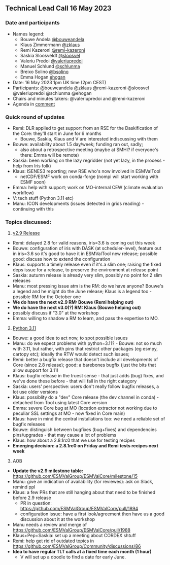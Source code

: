 ## Technical Lead Call 16 May 2023

### Date and participants

- Names legend:
  - Bouwe Andela [@bouweandela](https://github.com/bouweandela)
  - Klaus Zimmermann [@zklaus](https://github.com/zklaus)
  - Remi Kazeroni [@remi-kazeroni](https://github.com/remi-kazeroni)
  - Saskia Sloosveldt [@sloosvel](https://github.com/sloosvel)
  - Valeriu Predoi [@valeriupredoi](https://github.com/valeriupredoi)
  - Manuel Schlund [@schlunma](https://github.com/schlunma)
  - Breixo Solino [@bsolino](https://github.com/bsolino)
  - Emma Hogan [ehogan](https://github.com/ehogan)
- Date: 16 May 2023 1pm UK time (2pm CEST)
- Participants: @bouweandela @zklaus @remi-kazeroni @sloosvel @valeriupredoi @schlunma @ehogan
- Chairs and minutes takers: @valeriupredoi and @remi-kazeroni
- Agenda in [comment](https://github.com/ESMValGroup/Community/discussions/86#discussioncomment-5914977)

### Quick round of updates

- Remi: DLR applied to get support from an RSE for the Daskification of the Core: they'll start in June for 6 months
  - Bouwe, Saskia, Klaus and V are interested indiscussing with them
- Bouwe: availability about 1.5 day/week; funding ran out, sadly;
  - also about a retrospective meeting (maybe at SMHI? if everyone's there: Emma will be remote)
- Saskia: been working on the lazy regridder (not yet lazy, in the process - help from Iris folk)
- Klaus: ISENES3 reporting; new RSE who's now involved in ESMValTool
  - netCDF/ESMF work on conda-forge (nompi will start working with ESMF soon)
- Emma: help with support; work on MO-internal CEW (climate evaluation workflow)
- V: tech stuff (Python 3.11 etc)
- Manu: ICON developments (issues detected in grids reading) - continuing with this

### Topics discussed:

1. [v2.9 Release](https://github.com/ESMValGroup/Community/discussions/86#discussioncomment-5653224)

  - Remi: delayed 2.8 for valid reasons, iris=3.6 is coming out this week
  - Bouwe: configuration of iris with DASK (at scheduler-level), feature out in iris=3.6 so it's good to have it in ESMValTool new release; possible good: discuss how to extend the configuration
  - Klaus: supports a timely release even if it's a slim one; raising the fixed deps issue for a release, to preserve the environment at release point
  - Saskia: autumn release is already very slim, possibly no point for 2 slim releases
  - Manu: most pressing issue atm is the RM: do we have anyone? Bouwe's a legend and he might do the June release; Klaus is a legend too - possible RM for the October one
  - **We do have the next v2.9 RM: Bouwe (Remi helping out)**
  - **We do have the next v3.0(?) RM: Klaus (Bouwe helping out)**
  - possibly discuss if "3.0" at the workshop
  - Emma: willing to shadow a RM to learn, and pass the expertise to MO.

2. [Python 3.11](https://github.com/ESMValGroup/Community/discussions/86#discussioncomment-5904325)

  - Bouwe: a good idea to act now, to spot possible issues
  - Manu: do we expect problems with python=3.11? - Bouwe: not so much with 3.11, but rather, with pins that restrict other packages (eg esmpy, cartopy etc); ideally the RTW would detect such issues;
  - Remi: better a bugfix release that doesn't include all developments of Core (since 2.8 release); good: a barebones bugfix (just the bits that allow support for 3.11)
  - Klaus: bugfix release in the truest sense - that just adds (bug) fixes, and we've done these before - that will fall in the right category
  - Saskia: users' perspective: users don't really follow bugfix releases, a lot use older versions
  - Klaus: possiblity do a "dev" Core release (the dev channel in conda) - detached from Tool using latest Core version
  - Emma: severe Core bug at MO (location extractor not working due to peculiar SSL settings at MO - now fixed in Core main)
  - Klaus: have in mind the central installations too: we need a reliable set of bugfix releases
  - Bouwe: distinguish between bugfixes (bug+fixes) and dependencies pins/upgrades - that may cause a lot of problems
  - Klaus: how about a 2.8.1rc0 that we use for testing recipes
  - **Emerging decision: a 2.8.1rc0 on Friday and Remi tests recipes next week**

3. AOB

  - **Update the v2.9 milestone table:** https://github.com/ESMValGroup/ESMValCore/milestone/15
  - Manu: give an indication of availability (for reviewes): ask on Slack, remind ppl
  - Klaus: a few PRs that are still hanging about that need to be finished before 2.9 release
    - PR in question: https://github.com/ESMValGroup/ESMValCore/pull/1894
    - configuration issue: have a first look/agreement then have us a good discussion about it at the workshop
  - Manu needs a review and merge of https://github.com/ESMValGroup/ESMValCore/pull/1988
  - Klaus+Pep+Saskia: set up a meeting about CORDEX shtuff
  - Remi: help get rid of outdated topics in https://github.com/ESMValGroup/Community/discussions/86
  - **Idea to have regular TLT calls at a fixed time each month (1 hour)**
    - V will set up a doodle to find a date for early June.
